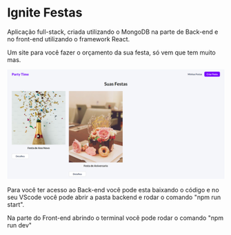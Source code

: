 # Ignite Festas

Aplicação full-stack, criada utilizando o MongoDB na parte de Back-end e no front-end utilizando o framework React.

Um site para você fazer o orçamento da sua festa, só vem que tem muito mas.

<img src="./public/print.png">

Para você ter acesso ao Back-end  você pode esta baixando o código e no seu VScode você pode abrir a pasta backend e rodar o comando "npm run start".

Na parte do Front-end abrindo o terminal você pode rodar o comando "npm run dev"